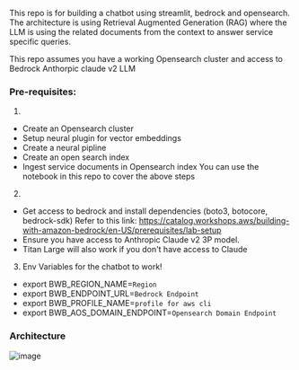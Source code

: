 This repo is for building a chatbot using streamlit, bedrock and opensearch.
The architecture is using Retrieval Augmented Generation (RAG) where the LLM is using the related documents from the context to answer service specific queries.

This repo assumes you have a working Opensearch cluster and access to Bedrock Anthorpic claude v2 LLM

### Pre-requisites:

1)
- Create an Opensearch cluster
- Setup neural plugin for vector embeddings
- Create a neural pipline
- Create an open search index
- Ingest service documents in Opensearch index
You can use the notebook in this repo to cover the above steps

2)
- Get access to bedrock and install dependencies (boto3, botocore, bedrock-sdk)
  Refer to this link: https://catalog.workshops.aws/building-with-amazon-bedrock/en-US/prerequisites/lab-setup
- Ensure you have access to Anthropic Claude v2 3P model.
- Titan Large will also work if you don't have access to Claude

3) Env Variables for the chatbot to work! 

- export BWB_REGION_NAME=`Region`
- export BWB_ENDPOINT_URL=`Bedrock Endpoint`
- export BWB_PROFILE_NAME=`profile for aws cli`
- export BWB_AOS_DOMAIN_ENDPOINT=`Opensearch Domain Endpoint`

### Architecture

![image](https://github.com/arnabaws15/Gen-AI-Sample-RAG-with-Bedrock-OpenSearch/assets/92410812/4616f16e-767e-421d-969d-0ed0bde0b22e)
